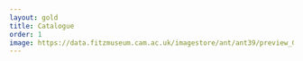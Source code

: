 ```yaml
---
layout: gold
title: Catalogue
order: 1
image: https://data.fitzmuseum.cam.ac.uk/imagestore/ant/ant39/preview_GR_19_1917_20_281_29.jpg
---
```

